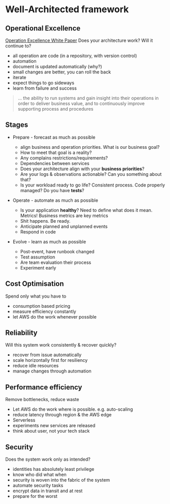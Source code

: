 # Well-Architected framework

## Operational Excellence
[Operation Excellence White Paper](https://d1.awsstatic.com/whitepapers/architecture/AWS-Operational-Excellence-Pillar.pdf)
Does your architecture work? Will it continue to?
- all operation are code (in a repository, with version control)
- automation
- document is updated automatically (why?)
- small changes are better, you can roll the back
- iterate
- expect things to go sideways
- learn from failure and success

> ... the ability to run systems and gain insight into their operations in order to deliver business value, and to continuously improve supporting process and procedures
## Stages
- Prepare - forecast as much as possible
    - align business and operation priorities. What is our business goal?
    - How to meet that goal is a reality?
    - Any complains restrictions/requirements?
    - Dependencies between services
    - Does your architecture align with your __business priorities__?
    - Are your logs & observations actionable? Can you something about that?
    - Is your workload ready to go life? Consistent process. Code properly managed? Do you have __tests__?
   
- Operate - automate as much as possible
    - Is your application __healthy__? Need to define what does it mean. Metrics! Business metrics are key metrics
    - Shit happens. Be ready.
    - Anticipate planned and unplanned events
    - Respond in code
- Evolve - learn as much as possible
    - Post-event, have runbook changed
    - Test assumption
    - Are team evaluation their process
    - Experiment early 
## Cost Optimisation
Spend only what you have to
- consumption based pricing
- measure efficiency constantly
- let AWS do the work whenever possible
## Reliability
Will this system work consistently & recover quickly?
- recover from issue automatically
- scale horizontally first for resiliency
- reduce idle resources
- manage changes through automation
## Performance efficiency
Remove bottlenecks, reduce waste
- Let AWS do the work where is possible. e.g. auto-scaling
- reduce latency through region & the AWS edge
- Serverless
- experiments new services are released
- think about user, not your tech stack
## Security
Does the system work only as intended?
- identities has absolutely least privilege
- know who did what when
- security is woven into the fabric of the system
- automate security tasks
- encrypt data in transit and at rest
- prepare for the worst